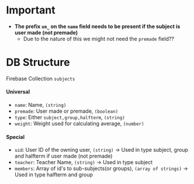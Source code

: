 # Important
- **The prefix `um_` on the `name` field needs to be present if the subject is user made (not premade)**
    - Due to the nature of this we might not need the `premade` field??

# DB Structure
Firebase Collection `subjects`
#### Universal
- `name`: Name, `(string)`
- `premade`: User made or premade, `(boolean)`
- `type`: Either `subject,group,halfterm`, `(string)`
- `weight`: Weight used for calculating average, `(number)`
#### Special
- `uid`: User ID of the owning user, `(string)` -> Used in type subject, group and halfterm if user made (not premade)
- `teacher`: Teacher Name, `(string)` -> Used in type subject
- `members`: Array of id's to sub-subjects(or groups), `(array of strings)` -> Used in type halfterm and group


